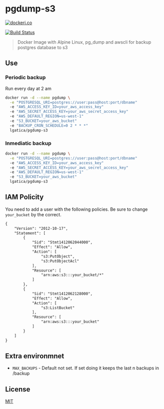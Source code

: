 # pgdump-s3

[![dockeri.co](http://dockeri.co/image/lgatica/pgdump-s3)](https://hub.docker.com/r/lgatica/pgdump-s3/)

[![Build Status](https://travis-ci.org/lgaticaq/pgdump-s3.svg?branch=master)](https://travis-ci.org/lgaticaq/pgdump-s3)

> Docker Image with Alpine Linux, pg_dump and awscli for backup postgres database to s3

## Use

### Periodic backup

Run every day at 2 am

```bash
docker run -d --name pgdump \
  -e "POSTGRESQL_URI=postgres://user:pass@host:port/dbname"
  -e "AWS_ACCESS_KEY_ID=your_aws_access_key"
  -e "AWS_SECRET_ACCESS_KEY=your_aws_secret_access_key"
  -e "AWS_DEFAULT_REGION=us-west-1"
  -e "S3_BUCKET=your_aws_bucket"
  -e "BACKUP_CRON_SCHEDULE=0 2 * * *"
  lgatica/pgdump-s3
```

### Inmediatic backup

```bash
docker run -d --name pgdump \
  -e "POSTGRESQL_URI=postgres://user:pass@host:port/dbname"
  -e "AWS_ACCESS_KEY_ID=your_aws_access_key"
  -e "AWS_SECRET_ACCESS_KEY=your_aws_secret_access_key"
  -e "AWS_DEFAULT_REGION=us-west-1"
  -e "S3_BUCKET=your_aws_bucket"
  lgatica/pgdump-s3
```

## IAM Policity

You need to add a user with the following policies. Be sure to change `your_bucket` by the correct.

```xml
{
    "Version": "2012-10-17",
    "Statement": [
        {
            "Sid": "Stmt1412062044000",
            "Effect": "Allow",
            "Action": [
                "s3:PutObject",
                "s3:PutObjectAcl"
            ],
            "Resource": [
                "arn:aws:s3:::your_bucket/*"
            ]
        },
        {
            "Sid": "Stmt1412062128000",
            "Effect": "Allow",
            "Action": [
                "s3:ListBucket"
            ],
            "Resource": [
                "arn:aws:s3:::your_bucket"
            ]
        }
    ]
}
```

## Extra environmnet

- `MAX_BACKUPS` - Default not set. If set doing it keeps the last n backups in /backup

## License

[MIT](https://tldrlegal.com/license/mit-license)
